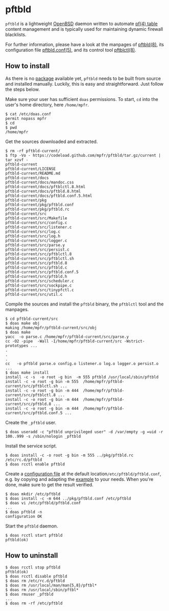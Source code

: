 # pftbld

`pftbld` is a lightweight [OpenBSD](https://www.openbsd.org) daemon written to automate [pf(4) table](http://man.openbsd.org/pf.conf#TABLES) content management and is typically used for maintaining dynamic firewall blacklists.

For further information, please have a look at the manpages of [pftbld(8)](https://mpfr.github.io/pftbld/pftbld.8.html), its configuration file [pftbld.conf(5)](https://mpfr.github.io/pftbld/pftbld.conf.5.html), and its control tool [pftblctl(8)](https://mpfr.github.io/pftbld/pftblctl.8.html).

## How to install

As there is no [package](https://www.openbsd.org/faq/faq15.html) available yet, `pftbld` needs to be built from source and installed manually. Luckily, this is easy and straightforward. Just follow the steps below.

Make sure your user has sufficient `doas` permissions. To start, `cd` into the user's home directory, here `/home/mpfr`.

```
$ cat /etc/doas.conf
permit nopass mpfr
$ cd
$ pwd
/home/mpfr
```

Get the sources downloaded and extracted.

```
$ rm -rf pftbld-current/
$ ftp -Vo - https://codeload.github.com/mpfr/pftbld/tar.gz/current | tar xzvf -
pftbld-current
pftbld-current/LICENSE
pftbld-current/README.md
pftbld-current/docs
pftbld-current/docs/mandoc.css
pftbld-current/docs/pftblctl.8.html
pftbld-current/docs/pftbld.8.html
pftbld-current/docs/pftbld.conf.5.html
pftbld-current/pkg
pftbld-current/pkg/pftbld.conf
pftbld-current/pkg/pftbld.rc
pftbld-current/src
pftbld-current/src/Makefile
pftbld-current/src/config.c
pftbld-current/src/listener.c
pftbld-current/src/log.c
pftbld-current/src/log.h
pftbld-current/src/logger.c
pftbld-current/src/parse.y
pftbld-current/src/persist.c
pftbld-current/src/pftblctl.8
pftbld-current/src/pftblctl.sh
pftbld-current/src/pftbld.8
pftbld-current/src/pftbld.c
pftbld-current/src/pftbld.conf.5
pftbld-current/src/pftbld.h
pftbld-current/src/scheduler.c
pftbld-current/src/sockpipe.c
pftbld-current/src/tinypfctl.c
pftbld-current/src/util.c
```

Compile the sources and install the `pftbld` binary, the `pftblctl` tool and the manpages.

```
$ cd pftbld-current/src
$ doas make obj
making /home/mpfr/pftbld-current/src/obj
$ doas make
yacc  -o parse.c /home/mpfr/pftbld-current/src/parse.y
cc -O2 -pipe  -Wall -I/home/mpfr/pftbld-current/src -Wstrict-prototypes ...
.
.
.
cc   -o pftbld parse.o config.o listener.o log.o logger.o persist.o ...
$ doas make install
install -c -s  -o root -g bin  -m 555 pftbld /usr/local/sbin/pftbld
install -c -o root -g bin -m 555  /home/mpfr/pftbld-current/src/pftblctl.sh ...
install -c -o root -g bin -m 444  /home/mpfr/pftbld-current/src/pftblctl.8 ...
install -c -o root -g bin -m 444  /home/mpfr/pftbld-current/src/pftbld.8 ...
install -c -o root -g bin -m 444  /home/mpfr/pftbld-current/src/pftbld.conf.5 ...
```

Create the `_pftbld` user.

```
$ doas useradd -c "pftbld unprivileged user" -d /var/empty -g =uid -r 100..999 -s /sbin/nologin _pftbld
```

Install the service script.

```
$ doas install -c -o root -g bin -m 555 ../pkg/pftbld.rc /etc/rc.d/pftbld
$ doas rcctl enable pftbld
```

Create a [configuration file](https://mpfr.github.io/pftbld/pftbld.conf.5.html) at the default location`/etc/pftbld/pftbld.conf`, e.g. by copying and adapting the [example](pkg/pftbld.conf) to your needs. When you're done, make sure to get the result verified.

```
$ doas mkdir /etc/pftbld
$ doas install -c -m 644 ../pkg/pftbld.conf /etc/pftbld
$ doas vi /etc/pftbld/pftbld.conf
...
$ doas pftbld -n
configuration OK
```

Start the `pftbld` daemon.

```
$ doas rcctl start pftbld
pftbld(ok)
```

## How to uninstall

```
$ doas rcctl stop pftbld
pftbld(ok)
$ doas rcctl disable pftbld
$ doas rm /etc/rc.d/pftbld
$ doas rm /usr/local/man/man{5,8}/pftbl*
$ doas rm /usr/local/sbin/pftbl*
$ doas rmuser _pftbld
...
$ doas rm -rf /etc/pftbld
```
